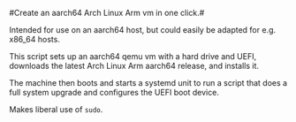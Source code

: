 #Create an aarch64 Arch Linux Arm vm in one click.#

Intended for use on an aarch64 host, but could easily be adapted for e.g. x86_64 hosts.

This script sets up an aarch64 qemu vm with a hard drive and UEFI, downloads the latest Arch Linux Arm aarch64 release, and installs it.

The machine then boots and starts a systemd unit to run a script that does a full system upgrade and configures the UEFI boot device. 

Makes liberal use of `sudo`. 
